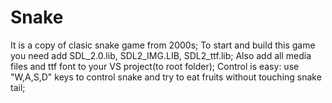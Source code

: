 # Snake
It is a copy of clasic snake game from 2000s;
To start and build this game you need add SDL_2.0.lib, SDL2_IMG.LIB, SDL2_ttf.lib; Also add all media files and ttf font to your VS project(to root folder);
Control is easy: use "W,A,S,D" keys to control snake and try to eat fruits without touching snake tail;
